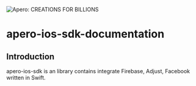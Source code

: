 ![Apero: CREATIONS FOR BILLIONS](https://apero.vn/themes/apero/assets/images/logo.png)

# apero-ios-sdk-documentation

## Introduction

apero-ios-sdk is an library contains integrate Firebase, Adjust, Facebook written in Swift.
